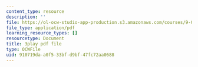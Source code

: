 ```yaml
---
content_type: resource
description: ''
file: https://ol-ocw-studio-app-production.s3.amazonaws.com/courses/9-00sc-introduction-to-psychology-fall-2011/910719daa0f533bfd9bf47fc72aa0688_76O3rulk844.pdf
file_type: application/pdf
learning_resource_types: []
resourcetype: Document
title: 3play pdf file
type: OCWFile
uid: 910719da-a0f5-33bf-d9bf-47fc72aa0688
---
```


